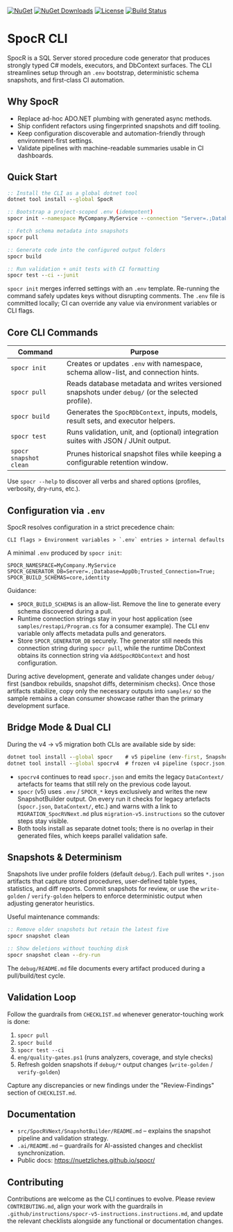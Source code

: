 [![NuGet](https://img.shields.io/nuget/v/SpocR.svg)](https://www.nuget.org/packages/SpocR)
[![NuGet Downloads](https://img.shields.io/nuget/dt/SpocR.svg)](https://www.nuget.org/packages/SpocR)
[![License](https://img.shields.io/github/license/nuetzliches/spocr.svg)](LICENSE)
[![Build Status](https://img.shields.io/github/actions/workflow/status/nuetzliches/spocr/test.yml?branch=main)](https://github.com/nuetzliches/spocr/actions)

# SpocR CLI

SpocR is a SQL Server stored procedure code generator that produces strongly typed C# models, executors, and DbContext surfaces. The CLI streamlines setup through an `.env` bootstrap, deterministic schema snapshots, and first-class CI automation.

## Why SpocR

- Replace ad-hoc ADO.NET plumbing with generated async methods.
- Ship confident refactors using fingerprinted snapshots and diff tooling.
- Keep configuration discoverable and automation-friendly through environment-first settings.
- Validate pipelines with machine-readable summaries usable in CI dashboards.

## Quick Start

```cmd
:: Install the CLI as a global dotnet tool
dotnet tool install --global SpocR

:: Bootstrap a project-scoped .env (idempotent)
spocr init --namespace MyCompany.MyService --connection "Server=.;Database=AppDb;Trusted_Connection=True;" --schemas core,identity

:: Fetch schema metadata into snapshots
spocr pull

:: Generate code into the configured output folders
spocr build

:: Run validation + unit tests with CI formatting
spocr test --ci --junit
```

`spocr init` merges inferred settings with an `.env` template. Re-running the command safely updates keys without disrupting comments. The `.env` file is committed locally; CI can override any value via environment variables or CLI flags.

## Core CLI Commands

| Command                | Purpose                                                                                          |
| ---------------------- | ------------------------------------------------------------------------------------------------ |
| `spocr init`           | Creates or updates `.env` with namespace, schema allow-list, and connection hints.               |
| `spocr pull`           | Reads database metadata and writes versioned snapshots under `debug/` (or the selected profile). |
| `spocr build`          | Generates the `SpocRDbContext`, inputs, models, result sets, and executor helpers.               |
| `spocr test`           | Runs validation, unit, and (optional) integration suites with JSON / JUnit output.               |
| `spocr snapshot clean` | Prunes historical snapshot files while keeping a configurable retention window.                  |

Use `spocr --help` to discover all verbs and shared options (profiles, verbosity, dry-runs, etc.).

## Configuration via `.env`

SpocR resolves configuration in a strict precedence chain:

```
CLI flags > Environment variables > `.env` entries > internal defaults
```

A minimal `.env` produced by `spocr init`:

```
SPOCR_NAMESPACE=MyCompany.MyService
SPOCR_GENERATOR_DB=Server=.;Database=AppDb;Trusted_Connection=True;
SPOCR_BUILD_SCHEMAS=core,identity
```

Guidance:

- `SPOCR_BUILD_SCHEMAS` is an allow-list. Remove the line to generate every schema discovered during a pull.
- Runtime connection strings stay in your host application (see `samples/restapi/Program.cs` for a consumer example). The CLI env variable only affects metadata pulls and generators.
- Store `SPOCR_GENERATOR_DB` securely. The generator still needs this connection string during `spocr pull`, while the runtime DbContext obtains its connection string via `AddSpocRDbContext` and host configuration.

During active development, generate and validate changes under `debug/` first (sandbox rebuilds, snapshot diffs, determinism checks). Once those artifacts stabilize, copy only the necessary outputs into `samples/` so the sample remains a clean consumer showcase rather than the primary development surface.

## Bridge Mode & Dual CLI

During the v4 → v5 migration both CLIs are available side by side:

```cmd
dotnet tool install --global spocr    # v5 pipeline (env-first, SnapshotBuilder)
dotnet tool install --global spocrv4  # frozen v4 pipeline (spocr.json, DataContext/ output)
```

- `spocrv4` continues to read `spocr.json` and emits the legacy `DataContext/` artefacts for teams that still rely on the previous code layout.
- `spocr` (v5) uses `.env` / `SPOCR_*` keys exclusively and writes the new SnapshotBuilder output. On every run it checks for legacy artefacts (`spocr.json`, `DataContext/`, etc.) and warns with a link to `MIGRATION_SpocRVNext.md` plus `migration-v5.instructions` so the cutover steps stay visible.
- Both tools install as separate dotnet tools; there is no overlap in their generated files, which keeps parallel validation safe.

## Snapshots & Determinism

Snapshots live under profile folders (default `debug/`). Each pull writes `*.json` artifacts that capture stored procedures, user-defined table types, statistics, and diff reports. Commit snapshots for review, or use the `write-golden` / `verify-golden` helpers to enforce deterministic output when adjusting generator heuristics.

Useful maintenance commands:

```cmd
:: Remove older snapshots but retain the latest five
spocr snapshot clean

:: Show deletions without touching disk
spocr snapshot clean --dry-run
```

The `debug/README.md` file documents every artifact produced during a pull/build/test cycle.

## Validation Loop

Follow the guardrails from `CHECKLIST.md` whenever generator-touching work is done:

1. `spocr pull`
2. `spocr build`
3. `spocr test --ci`
4. `eng/quality-gates.ps1` (runs analyzers, coverage, and style checks)
5. Refresh golden snapshots if `debug/*` output changes (`write-golden` / `verify-golden`)

Capture any discrepancies or new findings under the "Review-Findings" section of `CHECKLIST.md`.

## Documentation

- `src/SpocRVNext/SnapshotBuilder/README.md` – explains the snapshot pipeline and validation strategy.
- `.ai/README.md` – guardrails for AI-assisted changes and checklist synchronization.
- Public docs: https://nuetzliches.github.io/spocr/

## Contributing

Contributions are welcome as the CLI continues to evolve. Please review `CONTRIBUTING.md`, align your work with the guardrails in `.github/instructions/spocr-v5-instructions.instructions.md`, and update the relevant checklists alongside any functional or documentation changes.
